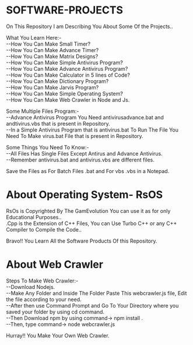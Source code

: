 # SOFTWARE-PROJECTS
On This Repository I am Describing You About Some Of the Projects..<br/>

What You Learn Here:-<br/>
--How You Can Make Small Timer?<br/>
--How You Can Make Advance Timer?<br/>
--How You Can Make Matrix Designs?<br/>
--How You Can Make Simple Antivirus Program?<br/>
--How You Can Make Advance Antivirus Program?<br/>
--How You Can Make Calculator in 5 lines of Code?<br/>
--How You Can Make Dictionary Program?<br/>
--How You Can Make Jarvis Program?<br/>
--How You Can Make Simple Operating System?<br/>
--How You Can Make Web Crawler in Node and Js.<br/>

Some Multiple Files Program:-<br/>
--Advance Antivirus Program You Need antivirusadvance.bat and andtivirus.vbs that is present in Repository.<br/>
--In a Simple Antivirus Program that is antivirus.bat To Run The File You Need To Make virus.bat File that is present in Repository.<br/>

Some Things You Need To Know:-<br/>
--All Files Has Single Files Except Antirus and Advance Antivirus.<br/>
--Remember antivirus.bat and antivirus.vbs are different files.<br/>

Save the Files as For Batch Files .bat and For vbs .vbs in a Notepad.<br/>

# About Operating System- RsOS

RsOs is Copyrighted By The GamEvolution You can use it as for only Educational Purposes..<br/>
.Cpp is the Extension of C++ Files, You can Use Turbo C++ or any C++ Compiler to Compile the Code..<br/>

Bravo!! You Learn All the Software Products Of this Repository.

# About Web Crawler
Steps To Make Web Crawler:-<br/>
--Download Nodejs.<br/>
--Make Any Folder and Inside The Folder Paste This webcrawler.js file, Edit the file according to your need.<br/>
--After then use Command Prompt and Go To Your Directory where you saved your folder by using cd command.<br/>
--Then Download npm by using command-> npm install .<br/>
--Then, type command-> node webcrawler.js <br/>

Hurray!! You Make Your Own Web Crawler.





